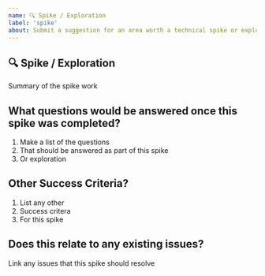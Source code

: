 ```yaml
---
name: 🔍 Spike / Exploration
label: 'spike'
about: Submit a suggestion for an area worth a technical spike or exploration
---
```


## 🔍 Spike /  Exploration

Summary of the spike work

## What questions would be answered once this spike was completed?

1. Make a list of the questions
2. That should be answered as part of this spike
3. Or exploration

## Other Success Criteria?

1. List any other
2. Success critera
3. For this spike

## Does this relate to any existing issues?

Link any issues that this spike should resolve

